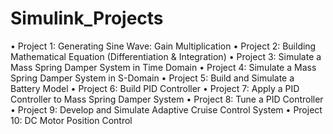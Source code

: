 # Simulink_Projects
• Project 1: Generating Sine Wave: Gain Multiplication
• Project 2: Building Mathematical Equation (Differentiation & Integration)
• Project 3: Simulate a Mass Spring Damper System in Time Domain
• Project 4: Simulate a Mass Spring Damper System in S-Domain
• Project 5: Build and Simulate a Battery Model
• Project 6: Build PID Controller
• Project 7: Apply a PID Controller to Mass Spring Damper System
• Project 8: Tune a PID Controller
• Project 9: Develop and Simulate Adaptive Cruise Control System
• Project 10: DC Motor Position Control
